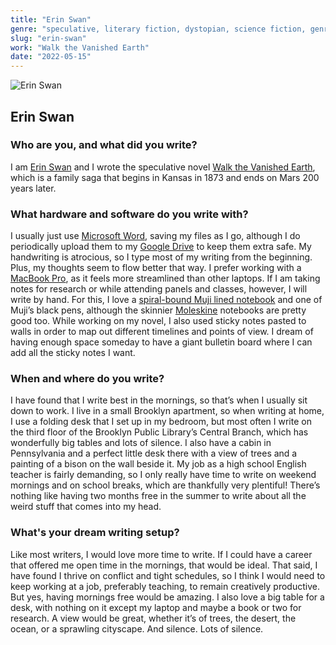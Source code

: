 ```yaml
---
title: "Erin Swan"
genre: "speculative, literary fiction, dystopian, science fiction, genre-bending"
slug: "erin-swan"
work: "Walk the Vanished Earth"
date: "2022-05-15"
---
```


![Erin Swan](/interview-photos/erin-swan.jpg)

## Erin Swan

### Who are you, and what did you write?

I am [Erin Swan](https://erinswanauthor.com/) and I wrote the speculative novel [Walk the Vanished Earth](https://www.penguinrandomhouse.com/books/677130/walk-the-vanished-earth-by-erin-swan/), which is a family saga that begins in Kansas in 1873 and ends on Mars 200 years later.

### What hardware and software do you write with?

I usually just use [Microsoft Word](https://www.microsoft.com/en-us/microsoft-365/word), saving my files as I go, although I do periodically upload them to my [Google Drive](https://www.google.com/drive/) to keep them extra safe. My handwriting is atrocious, so I type most of my writing from the beginning. Plus, my thoughts seem to flow better that way. I prefer working with a [MacBook Pro](https://www.apple.com/macbook-pro/), as it feels more streamlined than other laptops. If I am taking notes for research or while attending panels and classes, however, I will write by hand. For this, I love a [spiral-bound Muji lined notebook](https://www.muji.us/collections/notebook/binding-type_double-ringed) and one of Muji’s black pens, although the skinnier [Moleskine](https://www.moleskine.com/) notebooks are pretty good too. While working on my novel, I also used sticky notes pasted to walls in order to map out different timelines and points of view. I dream of having enough space someday to have a giant bulletin board where I can add all the sticky notes I want.

### When and where do you write?

I have found that I write best in the mornings, so that’s when I usually sit down to work. I live in a small Brooklyn apartment, so when writing at home, I use a folding desk that I set up in my bedroom, but most often I write on the third floor of the Brooklyn Public Library’s Central Branch, which has wonderfully big tables and lots of silence. I also have a cabin in Pennsylvania and a perfect little desk there with a view of trees and a painting of a bison on the wall beside it. My job as a high school English teacher is fairly demanding, so I only really have time to write on weekend mornings and on school breaks, which are thankfully very plentiful! There’s nothing like having two months free in the summer to write about all the weird stuff that comes into my head.

### What's your dream writing setup?

Like most writers, I would love more time to write. If I could have a career that offered me open time in the mornings, that would be ideal. That said, I have found I thrive on conflict and tight schedules, so I think I would need to keep working at a job, preferably teaching, to remain creatively productive. But yes, having mornings free would be amazing. I also love a big table for a desk, with nothing on it except my laptop and maybe a book or two for research. A view would be great, whether it’s of trees, the desert, the ocean, or a sprawling cityscape. And silence. Lots of silence.